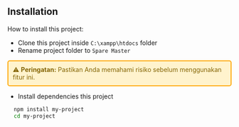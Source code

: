 ## Installation

How to install this project:

- Clone this project inside `C:\xampp\htdocs` folder
- Rename project folder to `Spare Master`
<div style="border: 2px solid orange; padding: 10px; border-radius: 5px; background-color: #fff3cd; color: #856404;">
⚠️ <strong>Peringatan:</strong> Pastikan Anda memahami risiko sebelum menggunakan fitur ini.
</div>

- Install dependencies this project

```bash
  npm install my-project
  cd my-project
```
